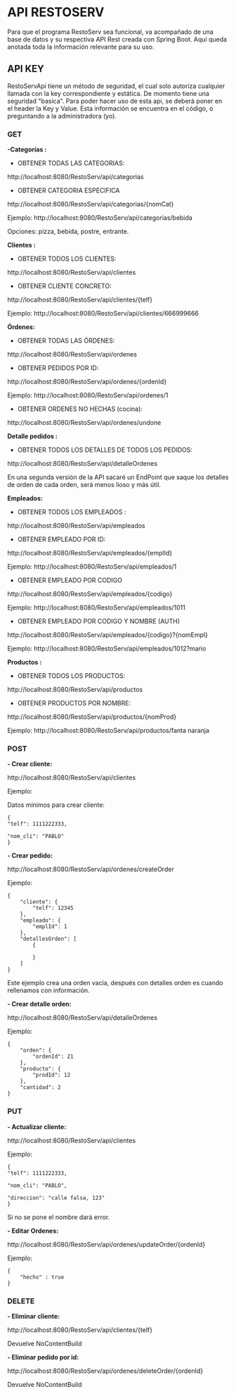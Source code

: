 # API RESTOSERV


Para que el programa RestoServ sea funcional, va acompañado de una base de datos y su respectiva API Rest creada con Spring Boot.
Aquí queda anotada toda la información relevante para su uso.


## API KEY


RestoServApi tiene un método de seguridad, el cual solo autoriza cualquier llamada con la key correspondiente y estática. De momento tiene una seguridad "basica".
Para poder hacer uso de esta api, se deberá poner en el header la Key y Value.
Esta información se encuentra en el código, o preguntando a la administradora (yo).



### GET


**-Categorías :**


- OBTENER TODAS LAS CATEGORIAS:
	
http://localhost:8080/RestoServ/api/categorias
	

- OBTENER CATEGORIA ESPECIFICA

http://localhost:8080/RestoServ/api/categorias/{nomCat}

Ejemplo: http://localhost:8080/RestoServ/api/categorias/bebida
	
Opciones: pizza, bebida, postre, entrante.



**Clientes :** 



- OBTENER TODOS LOS CLIENTES:

http://localhost:8080/RestoServ/api/clientes


- OBTENER CLIENTE CONCRETO:

http://localhost:8080/RestoServ/api/clientes/{telf}

Ejemplo: http://localhost:8080/RestoServ/api/clientes/666999666



**Órdenes:** 



- OBTENER TODAS LAS ÓRDENES:

http://localhost:8080/RestoServ/api/ordenes


- OBTENER PEDIDOS POR ID:

http://localhost:8080/RestoServ/api/ordenes/{ordenId}

Ejemplo: http://localhost:8080/RestoServ/api/ordenes/1


- OBTENER ORDENES NO HECHAS (cocina):

http://localhost:8080/RestoServ/api/ordenes/undone



**Detalle pedidos :**



- OBTENER TODOS LOS DETALLES DE TODOS LOS PEDIDOS:

http://localhost:8080/RestoServ/api/detalleOrdenes

En una segunda versión de la API sacaré un EndPoint que saque los detalles de orden de cada orden, será menos lioso y más útil.



**Empleados:** 



- OBTENER TODOS LOS EMPLEADOS : 

http://localhost:8080/RestoServ/api/empleados


- OBTENER EMPLEADO POR ID:

http://localhost:8080/RestoServ/api/empleados/{emplId}

Ejemplo: http://localhost:8080/RestoServ/api/empleados/1


- OBTENER EMPLEADO POR CODIGO

http://localhost:8080/RestoServ/api/empleados/{codigo}

Ejemplo: http://localhost:8080/RestoServ/api/empleados/1011


- OBTENER EMPLEADO POR CODIGO Y NOMBRE (AUTH)

http://localhost:8080/RestoServ/api/empleados/{codigo}?{nomEmpl}

Ejemplo: http://localhost:8080/RestoServ/api/empleados/1012?mario



**Productos :** 



- OBTENER TODOS LOS PRODUCTOS:

http://localhost:8080/RestoServ/api/productos


- OBTENER PRODUCTOS POR NOMBRE: 

http://localhost:8080/RestoServ/api/productos/{nomProd}

Ejemplo: http://localhost:8080/RestoServ/api/productos/fanta naranja



### POST



**- Crear cliente:** 
 
http://localhost:8080/RestoServ/api/clientes
 
Ejemplo:

Datos mínimos para crear cliente:

	{
	"telf": 1111222333,
	
	"nom_cli": "PABLO"
	}



**- Crear pedido:**

http://localhost:8080/RestoServ/api/ordenes/createOrder
 
Ejemplo:

	{
	    "cliente": {
	        "telf": 12345
	    },
	    "empleado": {
	        "emplId": 1
	    },
	    "detallesOrden": [
	        {
	           
	        }
	    ]
	}


 Este ejemplo crea una orden vacía, después con detalles orden es cuando rellenamos con información.



**- Crear detalle orden:**

http://localhost:8080/RestoServ/api/detalleOrdenes

Ejemplo: 
	
	{
	    "orden": {
	        "ordenId": 21
	    },
	    "producto": {
	        "prodId": 12
	    },
	    "cantidad": 2
	}



### PUT



**- Actualizar cliente:** 
 
http://localhost:8080/RestoServ/api/clientes
 
Ejemplo: 
 
	{
	"telf": 1111222333,
	
	"nom_cli": "PABLO",
	
	"direccion": "calle falsa, 123"
	}

Si no se pone el nombre dará error.



**- Editar Ordenes:**

http://localhost:8080/RestoServ/api/ordenes/updateOrder/{ordenId}

Ejemplo:

	{
	    "hecho" : true
	}



### DELETE



**- Eliminar cliente:**

http://localhost:8080/RestoServ/api/clientes/{telf}

Devuelve NoContentBuild



**- Eliminar pedido por id:**

http://localhost:8080/RestoServ/api/ordenes/deleteOrder/{ordenId}

Devuelve NoContentBuild
